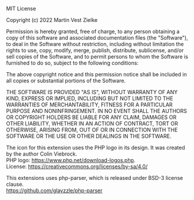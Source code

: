 MIT License

Copyright (c) 2022 Martin Vest Zielke

Permission is hereby granted, free of charge, to any person obtaining a copy
of this software and associated documentation files (the "Software"), to deal
in the Software without restriction, including without limitation the rights
to use, copy, modify, merge, publish, distribute, sublicense, and/or sell
copies of the Software, and to permit persons to whom the Software is
furnished to do so, subject to the following conditions:

The above copyright notice and this permission notice shall be included in all
copies or substantial portions of the Software.

THE SOFTWARE IS PROVIDED "AS IS", WITHOUT WARRANTY OF ANY KIND, EXPRESS OR
IMPLIED, INCLUDING BUT NOT LIMITED TO THE WARRANTIES OF MERCHANTABILITY,
FITNESS FOR A PARTICULAR PURPOSE AND NONINFRINGEMENT. IN NO EVENT SHALL THE
AUTHORS OR COPYRIGHT HOLDERS BE LIABLE FOR ANY CLAIM, DAMAGES OR OTHER
LIABILITY, WHETHER IN AN ACTION OF CONTRACT, TORT OR OTHERWISE, ARISING FROM,
OUT OF OR IN CONNECTION WITH THE SOFTWARE OR THE USE OR OTHER DEALINGS IN THE
SOFTWARE.


The icon for this extension uses the PHP logo in its design.
It was created by the author Colin Viebrock.   
PHP logo: https://www.php.net/download-logos.php.  
License:  https://creativecommons.org/licenses/by-sa/4.0/

This extensions uses php-parser, which is released under BSD-3 license clause.  
https://github.com/glayzzle/php-parser